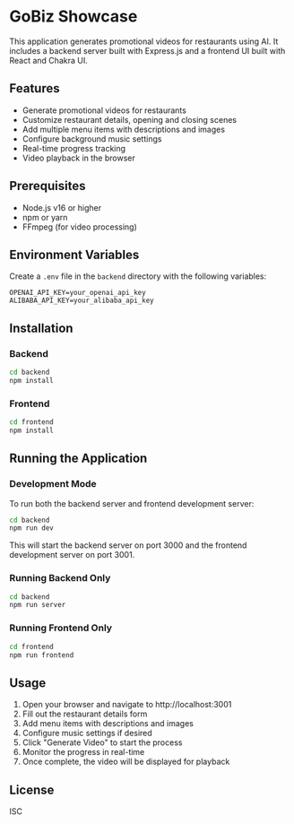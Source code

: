 # GoBiz Showcase

This application generates promotional videos for restaurants using AI. It includes a backend server built with Express.js and a frontend UI built with React and Chakra UI.

## Features

- Generate promotional videos for restaurants
- Customize restaurant details, opening and closing scenes
- Add multiple menu items with descriptions and images
- Configure background music settings
- Real-time progress tracking
- Video playback in the browser

## Prerequisites

- Node.js v16 or higher
- npm or yarn
- FFmpeg (for video processing)

## Environment Variables

Create a `.env` file in the `backend` directory with the following variables:

```
OPENAI_API_KEY=your_openai_api_key
ALIBABA_API_KEY=your_alibaba_api_key
```

## Installation

### Backend

```bash
cd backend
npm install
```

### Frontend

```bash
cd frontend
npm install
```

## Running the Application

### Development Mode

To run both the backend server and frontend development server:

```bash
cd backend
npm run dev
```

This will start the backend server on port 3000 and the frontend development server on port 3001.

### Running Backend Only

```bash
cd backend
npm run server
```

### Running Frontend Only

```bash
cd frontend
npm run frontend
```

## Usage

1. Open your browser and navigate to http://localhost:3001
2. Fill out the restaurant details form
3. Add menu items with descriptions and images
4. Configure music settings if desired
5. Click "Generate Video" to start the process
6. Monitor the progress in real-time
7. Once complete, the video will be displayed for playback

## License

ISC
